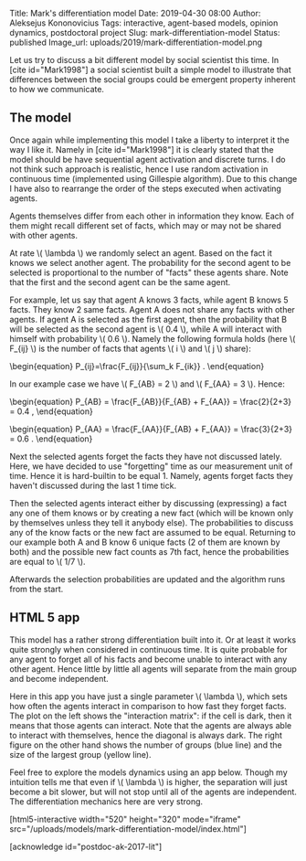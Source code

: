 Title: Mark's differentiation model
Date: 2019-04-30 08:00
Author: Aleksejus Kononovicius
Tags: interactive, agent-based models, opinion dynamics, postdoctoral project
Slug: mark-differentiation-model
Status: published
Image_url: uploads/2019/mark-differentiation-model.png

Let us try to discuss a bit different model by social scientist this time. In
[cite id="Mark1998"] a social scientist built a simple model to illustrate
that differences between the social groups could be emergent property inherent
to how we communicate.<!--more-->

## The model

Once again while implementing this model I take a liberty to interpret it the
way I like it. Namely in [cite id="Mark1998"] it is clearly stated that the
model should be have sequential agent activation and discrete turns. I do not
think such approach is realistic, hence I use random activation in continuous
time (implemented using Gillespie algorithm). Due to this change I have also to
rearrange the order of the steps executed when activating agents.

Agents themselves differ from each other in information they know. Each of them
might recall different set of facts, which may or may not be shared with other
agents.

At rate \\\( \lambda \\\) we randomly select an agent. Based on the fact it
knows we select another agent. The probability for the second agent to be
selected is proportional to the number of "facts" these agents share. Note that
the first and the second agent can be the same agent.

For example, let us say that agent A knows 3 facts, while agent B knows 5 facts.
They know 2 same facts. Agent A does not share any facts with other agents. If
agent A is selected as the first agent, then the probability that B will be
selected as the second agent is \\\( 0.4 \\\), while A will interact with
himself with probability \\\( 0.6 \\\). Namely the following formula holds (here
\\\( F\_{ij} \\\) is the number of facts that agents \\\( i \\\) and
\\\( j \\\) share):

\begin{equation}
P\_{ij}=\frac{F\_{ij}}{\sum\_k F\_{ik}} .
\end{equation}

In our example case we have \\\( F\_{AB} = 2 \\\) and \\\( F\_{AA} = 3 \\\).
Hence:

\begin{equation}
P\_{AB} = \frac{F\_{AB}}{F\_{AB} + F\_{AA}} = \frac{2}{2+3} = 0.4 ,
\end{equation}

\begin{equation}
P\_{AA} = \frac{F\_{AA}}{F\_{AB} + F\_{AA}} = \frac{3}{2+3} = 0.6 .
\end{equation}

Next the selected agents forget the facts they have not discussed lately. Here,
we have decided to use "forgetting" time as our measurement unit of time. Hence
it is hard-builtin to be equal 1. Namely, agents forget facts they haven't
discussed during the last 1 time tick.

Then the selected agents interact either by discussing (expressing) a fact any
one of them knows or by creating a new fact (which will be known only by
themselves unless they tell it anybody else). The probabilities to discuss any
of the know facts or the new fact are assumed to be equal. Returning to our
example both A and B know 6 unique facts (2 of them are known by both) and the
possible new fact counts as 7th fact, hence the probabilities are equal to
\\\( 1/7 \\\).

Afterwards the selection probabilities are updated and the algorithm runs from
the start.

## HTML 5 app

This model has a rather strong differentiation built into it. Or at least it
works quite strongly when considered in continuous time. It is quite probable
for any agent to forget all of his facts and become unable to interact with any
other agent. Hence little by little all agents will separate from the main
group and become independent.

Here in this app you have just a single parameter \\\( \lambda \\\), which sets
how often the agents interact in comparison to how fast they forget facts. The
plot on the left shows the "interaction matrix": if the cell is dark, then it
means that those agents can interact. Note that the agents are always able to
interact with themselves, hence the diagonal is always dark. The right figure
on the other hand shows the number of groups (blue line) and the size of the
largest group (yellow line).

Feel free to explore the models dynamics using an app below. Though my intuition
tells me that even if \\\( \lambda \\\) is higher, the separation will just
become a bit slower, but will not stop until all of the agents are independent.
The differentiation mechanics here are very strong.

[html5-interactive width="520" height="320" mode="iframe"
src="/uploads/models/mark-differentiation-model/index.html"]

[acknowledge id="postdoc-ak-2017-lit"]
